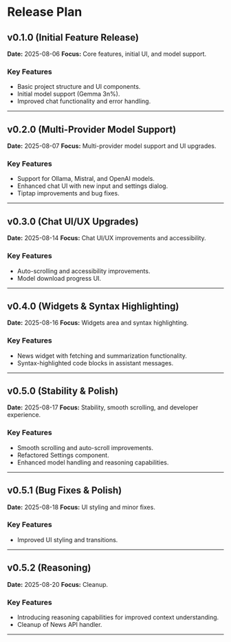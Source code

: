 # Release Plan

## v0.1.0 (Initial Feature Release)
**Date:** 2025-08-06
**Focus:** Core features, initial UI, and model support.

### Key Features
- Basic project structure and UI components.
- Initial model support (Gemma 3n%).
- Improved chat functionality and error handling.

---

## v0.2.0 (Multi-Provider Model Support)
**Date:** 2025-08-07
**Focus:** Multi-provider model support and UI upgrades.

### Key Features
- Support for Ollama, Mistral, and OpenAI models.
- Enhanced chat UI with new input and settings dialog.
- Tiptap improvements and bug fixes.

---

## v0.3.0 (Chat UI/UX Upgrades)
**Date:** 2025-08-14
**Focus:** Chat UI/UX improvements and accessibility.

### Key Features
- Auto-scrolling and accessibility improvements.
- Model download progress UI.

---

## v0.4.0 (Widgets & Syntax Highlighting)
**Date:** 2025-08-16
**Focus:** Widgets area and syntax highlighting.

### Key Features
- News widget with fetching and summarization functionality.
- Syntax-highlighted code blocks in assistant messages.

---

## v0.5.0 (Stability & Polish)
**Date:** 2025-08-17
**Focus:** Stability, smooth scrolling, and developer experience.

### Key Features
- Smooth scrolling and auto-scroll improvements.
- Refactored Settings component.
- Enhanced model handling and reasoning capabilities.

---

## v0.5.1 (Bug Fixes & Polish)
**Date:** 2025-08-18
**Focus:** UI styling and minor fixes.

### Key Features
- Improved UI styling and transitions.

---

## v0.5.2 (Reasoning)
**Date:** 2025-08-20
**Focus:** Cleanup.

### Key Features
- Introducing reasoning capabilities for improved context understanding.
- Cleanup of News API handler.

---
